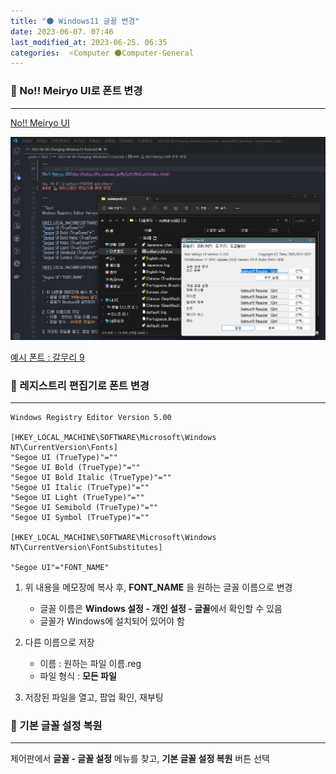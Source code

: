```yaml
---
title: "🌑 Windows11 글꼴 변경"
date: 2023-06-07. 07:46
last_modified_at: 2023-06-25. 06:35
categories:  ⭐Computer 🌑Computer-General
---
```


### 💫 No!! Meiryo UI로 폰트 변경

---

[No!! Meiryo UI](http://tatsu.life.coocan.jp/MySoft/WinCust/index.html)

![적용 예시](/assets/img/2023/230625_0000.png)

[예시 폰트 : 갈무리 9](https://galmuri.quiple.dev/)

### 💫 레지스트리 편집기로 폰트 변경

---

```Text
Windows Registry Editor Version 5.00

[HKEY_LOCAL_MACHINE\SOFTWARE\Microsoft\Windows NT\CurrentVersion\Fonts]
"Segoe UI (TrueType)"=""
"Segoe UI Bold (TrueType)"=""
"Segoe UI Bold Italic (TrueType)"=""
"Segoe UI Italic (TrueType)"=""
"Segoe UI Light (TrueType)"=""
"Segoe UI Semibold (TrueType)"=""
"Segoe UI Symbol (TrueType)"=""

[HKEY_LOCAL_MACHINE\SOFTWARE\Microsoft\Windows NT\CurrentVersion\FontSubstitutes]

"Segoe UI"="FONT_NAME"
```

1. 위 내용을 메모장에 복사 후, **FONT_NAME** 을 원하는 글꼴 이름으로 변경
   - 글꼴 이름은 **Windows 설정 - 개인 설정 - 글꼴**에서 확인할 수 있음
   - 글꼴가 Windows에 설치되어 있어야 함

2. 다른 이름으로 저장
   - 이름 : 원하는 파일 이름.reg
   - 파일 형식 : **모든 파일**

3. 저장된 파일을 열고, 팝업 확인, 재부팅

### 💫 기본 글꼴 설정 복원

---

제어판에서 **글꼴 - 글꼴 설정** 메뉴를 찾고, **기본 글꼴 설정 복원** 버튼 선택
